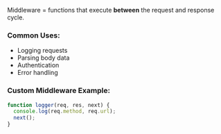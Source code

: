 

Middleware = functions that execute **between** the request and response cycle.

### Common Uses:
- Logging requests
- Parsing body data
- Authentication
- Error handling

### Custom Middleware Example:
```js
function logger(req, res, next) {
  console.log(req.method, req.url);
  next();
}
